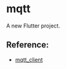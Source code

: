 # mqtt

A new Flutter project.

## Reference:
* [mqtt_client](https://pub.dev/packages/mqtt_client/example)
